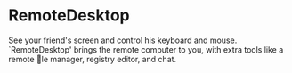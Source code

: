 RemoteDesktop
=============

See your friend's screen and control his keyboard and mouse. `RemoteDesktop' brings the remote computer to you, with extra tools like a remote le manager, registry editor, and chat.
